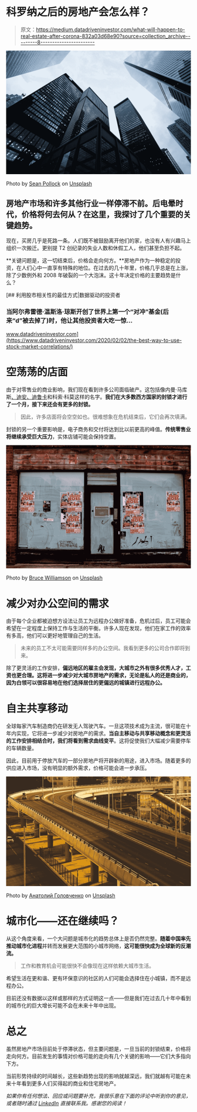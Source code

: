 # 科罗纳之后的房地产会怎么样？

> 原文：<https://medium.datadriveninvestor.com/what-will-happen-to-real-estate-after-corona-832a03d68e90?source=collection_archive---------8----------------------->

![](img/c031d4610e736a5ddb4002aa167becc1.png)

Photo by [Sean Pollock](https://unsplash.com/@seanpollock?utm_source=medium&utm_medium=referral) on [Unsplash](https://unsplash.com?utm_source=medium&utm_medium=referral)

## 房地产市场和许多其他行业一样停滞不前。后电晕时代，价格将何去何从？在这里，我探讨了几个重要的关键趋势。

现在，买房几乎是死路一条。人们既不被鼓励离开他们的家，也没有人有兴趣马上组织一次搬迁。更别提 T2 创纪录的失业人数和休假工人，他们甚至负担不起。

**关键问题是，这一切结束后，价格会走向何方。**房地产作为一种稳定的投资，在人们心中一直享有特殊的地位。在过去的几十年里，价格几乎总是在上涨，除了少数例外和 2008 年破裂的一个大泡沫。这十年决定价格的主要趋势是什么？

[](https://www.datadriveninvestor.com/2020/02/02/the-best-way-to-use-stock-market-correlations/) [## 利用股市相关性的最佳方式|数据驱动的投资者

### 当阿尔弗雷德·温斯洛·琼斯开创了世界上第一个“对冲”基金(后来“d”被去掉了)时，他让其他投资者大吃一惊…

www.datadriveninvestor.com](https://www.datadriveninvestor.com/2020/02/02/the-best-way-to-use-stock-market-correlations/) 

# **空荡荡的店面**

由于对零售业的商业影响，我们现在看到许多公司面临破产。这包括像内曼·马库斯[、迪安](https://www.straitstimes.com/business/companies-markets/us-luxury-retailer-neiman-marcus-advances-bankruptcy-preparations-after)[、迪鲁卡](https://asia.nikkei.com/Business/Food-Beverage/Thai-owned-luxury-grocer-Dean-DeLuca-files-for-US-bankruptcy)和科索·科莫这样的名字。**我们在大多数西方国家的封锁才进行了一个月，接下来还会有更多的封锁。**

> 因此，许多店面将会空空如也。很难想象在危机结束后，它们会再次填满。

封锁的另一个重要影响是，电子商务和交付将达到比以前更高的峰值。**传统零售业将继续承受巨大压力**，实体店铺可能会保持空置。

![](img/cb2eb13c79fb290f0fe7bd0e63349d96.png)

Photo by [Bruce Williamson](https://unsplash.com/@rbw500?utm_source=medium&utm_medium=referral) on [Unsplash](https://unsplash.com?utm_source=medium&utm_medium=referral)

# **减少对办公空间的需求**

由于每个企业都被迫想方设法让员工为远程办公做好准备，危机过后，员工可能会希望在一定程度上保持工作与生活的平衡。许多人现在发现，他们在家工作的效率有多高，他们可以更好地管理自己的生活。

> 未来的员工不太可能需要同样多的办公空间。我看到更多的公司合作即将到来。

除了更灵活的工作安排，**偏远地区的雇主会发现，大城市之外有很多优秀人才，工资也更合理。这将进一步减少对大城市房地产的需求，无论是私人的还是商业的，因为白领可以很容易地在他们选择居住的更偏远的城镇进行远程办公。**

# **自主共享移动**

全球每家汽车制造商仍在研发无人驾驶汽车。一旦这项技术成为主流，很可能在十年内实现，它将进一步减少对房地产的需求。**当自主移动与共享移动概念和更灵活的工作安排相结合时，我们将看到需求曲线变平**。这将促使我们大幅减少需要停车的车辆数量。

因此，目前用于停放汽车的一部分房地产将开辟新的用途，进入市场。随着更多的供应进入市场，没有明显的额外需求，价格可能会进一步承压。

![](img/5d1e22ead86b1805f54fb108b67a8866.png)

Photo by [Анатолий Головченко](https://unsplash.com/@anatoliu?utm_source=medium&utm_medium=referral) on [Unsplash](https://unsplash.com?utm_source=medium&utm_medium=referral)

# **城市化——还在继续吗？**

从这个角度来看，一个大问题是城市化的趋势总体上是否仍然完整。**随着中国率先推动城市化进程**并转而发展更大范围的小城市网络，**这可能很快成为全球新的反潮流。**

> 工作和教育机会可能很快不会像现在这样依赖大城市生活。

希望生活在更和谐、更有环保意识的社区的人们可能会选择住在小城镇，而不是远程办公。

目前还没有数据以这样或那样的方式证明这一点——但是我们在过去几十年中看到的城市化的巨大增长可能不会在未来十年中出现。

# **总之**

虽然房地产市场目前处于停滞状态，但主要问题是，一旦当前的封锁结束，价格将走向何方。目前发生的事情对价格可能的走向有几个关键的影响——它们大多指向下方。

当前形势持续的时间越长，这些新趋势出现的影响就越深远，我们就越有可能在未来十年看到更多人们买得起的商业和住宅房地产。

*如果你有任何想法、回应或问题要补充，我很乐意在下面的评论中听到你的意见，或者随时通过* [*LinkedIn*](https://www.linkedin.com/in/smueller1512/) *直接联系我。感谢您的阅读！*